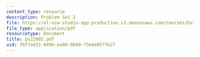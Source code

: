 ```yaml
---
content_type: resource
description: Problem Set 2
file: https://ol-ocw-studio-app-production.s3.amazonaws.com/courses/hst-508-genomics-and-computational-biology-fall-2002/fbf7ad118496ea00904973e4e0577e27_ps22002.pdf
file_type: application/pdf
resourcetype: Document
title: ps22002.pdf
uid: fbf7ad11-8496-ea00-9049-73e4e0577e27
---
```


